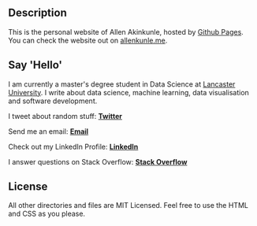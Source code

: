 ## Description
This is the personal website of Allen Akinkunle, hosted by [Github Pages](https://pages.github.com/). You can check the website out on [allenkunle.me](http://www.allenkunle.me).

## Say 'Hello'
I am currently a master's degree student in Data Science at [Lancaster University](www.lancaster.ac.uk). I write about data science, machine learning, data visualisation and software development.

I tweet about random stuff: [**Twitter**](http://twitter.com/allenakinkunle)

Send me an email: [**Email**](mailto:hello@allenkunle.me)

Check out my LinkedIn Profile: [**LinkedIn**](http://uk.linkedin.com/in/allenkunle)

I answer questions on Stack Overflow: [**Stack Overflow**](http://stackoverflow.com/users/1748587/akinkunle-allen)

## License
All other directories and files are MIT Licensed. Feel free to use the HTML and CSS as you please.
